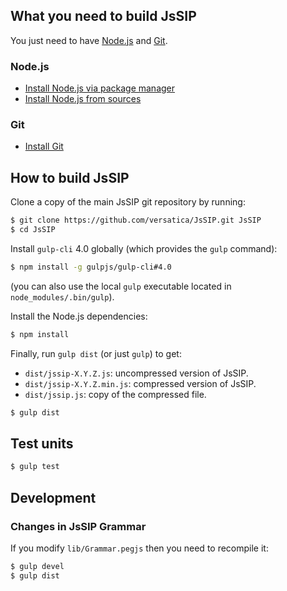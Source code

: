 ## What you need to build JsSIP

You just need to have [Node.js](http://nodejs.org/) and [Git](http://git-scm.com/).


### Node.js

* [Install Node.js via package manager](https://github.com/joyent/node/wiki/Installing-Node.js-via-package-manager)
* [Install Node.js from sources](http://nodejs.org)

### Git

* [Install Git](http://git-scm.com/book/en/Getting-Started-Installing-Git)


## How to build JsSIP

Clone a copy of the main JsSIP git repository by running:
```bash
$ git clone https://github.com/versatica/JsSIP.git JsSIP
$ cd JsSIP
```

Install `gulp-cli` 4.0 globally (which provides the `gulp` command):
```bash
$ npm install -g gulpjs/gulp-cli#4.0
```

(you can also use the local `gulp` executable located in `node_modules/.bin/gulp`).

Install the Node.js dependencies:
```bash
$ npm install
```

Finally, run `gulp dist` (or just `gulp`) to get:

* `dist/jssip-X.Y.Z.js`: uncompressed version of JsSIP.
* `dist/jssip-X.Y.Z.min.js`: compressed version of JsSIP.
* `dist/jssip.js`: copy of the compressed file.

```bash
$ gulp dist
```


## Test units

```bash
$ gulp test
```


## Development

### Changes in JsSIP Grammar

If you modify `lib/Grammar.pegjs` then you need to recompile it:
```bash
$ gulp devel
$ gulp dist
```

